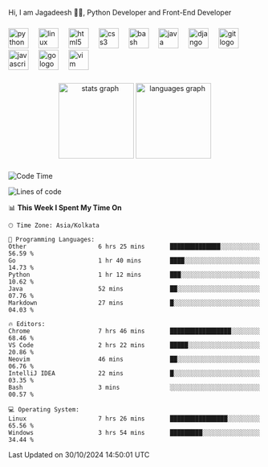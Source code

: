 <p align="left">Hi, I am Jagadeesh 👾👾, Python Developer and Front-End Developer </p>

###

<div align="left">
  <img src="https://cdn.jsdelivr.net/gh/devicons/devicon/icons/python/python-original.svg" height="40" alt="python logo"  />
  <img width="12" />
  <img src="https://cdn.jsdelivr.net/gh/devicons/devicon/icons/linux/linux-original.svg" height="40" alt="linux logo"  />
  <img width="12" />
  <img src="https://cdn.jsdelivr.net/gh/devicons/devicon/icons/html5/html5-original.svg" height="40" alt="html5 logo"  />
  <img width="12" />
  <img src="https://cdn.jsdelivr.net/gh/devicons/devicon/icons/css3/css3-original.svg" height="40" alt="css3 logo"  />
  <img width="12" />
  <img src="https://cdn.jsdelivr.net/gh/devicons/devicon/icons/bash/bash-original.svg" height="40" alt="bash logo"  />
  <img width="12" />
  <img src="https://cdn.jsdelivr.net/gh/devicons/devicon/icons/java/java-original.svg" height="40" alt="java logo"  />
  <img width="12" />
  <img src="https://cdn.jsdelivr.net/gh/devicons/devicon/icons/django/django-plain.svg" height="40" alt="django logo"  />
  <img width="12" />
  <img src="https://cdn.jsdelivr.net/gh/devicons/devicon/icons/git/git-original.svg" height="40" alt="git logo"  />
  <img width="12" />
  <img src="https://cdn.jsdelivr.net/gh/devicons/devicon/icons/javascript/javascript-original.svg" height="40" alt="javascript logo"  />
  <img width="12" />
  <img src="https://cdn.jsdelivr.net/gh/devicons/devicon/icons/go/go-original.svg" height="40" alt="go logo"  />
  <img width="12" />
  <img src="https://cdn.jsdelivr.net/gh/devicons/devicon/icons/vim/vim-original.svg" height="40" alt="vim logo"  />
</div>

###

<div align="center">
  <img src="https://github-readme-stats.vercel.app/api?username=JagadeeshKEEE&hide_title=false&hide_rank=false&show_icons=true&include_all_commits=true&count_private=true&disable_animations=false&theme=dracula&locale=en&hide_border=false&order=1" height="150" alt="stats graph"  />
  <img src="https://github-readme-stats.vercel.app/api/top-langs?username=JagadeeshKEEE&locale=en&hide_title=false&layout=compact&card_width=320&langs_count=5&theme=dracula&hide_border=false&order=2" height="150" alt="languages graph"  />
</div>

###
<!--START_SECTION:waka-->
![Code Time](http://img.shields.io/badge/Code%20Time-362%20hrs%202%20mins-blue)

![Lines of code](https://img.shields.io/badge/From%20Hello%20World%20I%27ve%20Written-970%20lines%20of%20code-blue)

📊 **This Week I Spent My Time On** 

```text
🕑︎ Time Zone: Asia/Kolkata

💬 Programming Languages: 
Other                    6 hrs 25 mins       ██████████████░░░░░░░░░░░   56.59 % 
Go                       1 hr 40 mins        ████░░░░░░░░░░░░░░░░░░░░░   14.73 % 
Python                   1 hr 12 mins        ███░░░░░░░░░░░░░░░░░░░░░░   10.62 % 
Java                     52 mins             ██░░░░░░░░░░░░░░░░░░░░░░░   07.76 % 
Markdown                 27 mins             █░░░░░░░░░░░░░░░░░░░░░░░░   04.03 % 

🔥 Editors: 
Chrome                   7 hrs 46 mins       █████████████████░░░░░░░░   68.46 % 
VS Code                  2 hrs 22 mins       █████░░░░░░░░░░░░░░░░░░░░   20.86 % 
Neovim                   46 mins             ██░░░░░░░░░░░░░░░░░░░░░░░   06.76 % 
IntelliJ IDEA            22 mins             █░░░░░░░░░░░░░░░░░░░░░░░░   03.35 % 
Bash                     3 mins              ░░░░░░░░░░░░░░░░░░░░░░░░░   00.57 % 

💻 Operating System: 
Linux                    7 hrs 26 mins       ████████████████░░░░░░░░░   65.56 % 
Windows                  3 hrs 54 mins       █████████░░░░░░░░░░░░░░░░   34.44 % 
```


 Last Updated on 30/10/2024 14:50:01 UTC
<!--END_SECTION:waka-->
